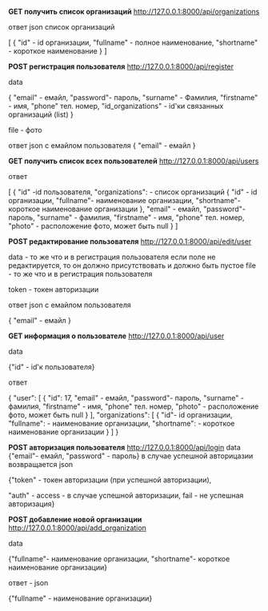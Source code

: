 **GET получить список организаций**
http://127.0.0.1:8000/api/organizations

ответ json
список организаций

[
  {
    "id" - id организации,
    "fullname" - полное наименование,
    "shortname" - короткое наименование
  }
]

**POST регистрация пользователя**
http://127.0.0.1:8000/api/register

data

{
  "email" - емайл,
  "password"- пароль,
  "surname" - Фамилия,
  "firstname" - имя,
  "phone" тел. номер,
  "id_organizations" - id'ки связанных организаций (list)
}

file - фото

ответ json c емайлом пользователя
{
  "email" - емайл
}

**GET получить список всех пользователей**
http://127.0.0.1:8000/api/users

ответ

[
  {
    "id" -id пользователя, 
    "organizations": - список организаций
    {
        "id" - id организации,
        "fullname"- наименование организации,
        "shortname"- короткое наименование организации
    },
    "email" - емайл,
    "password"- пароль,
    "surname" - фамилия,
    "firstname" - имя,
    "phone" тел. номер,
    "photo" - расположение фото, может быть null
  }
]

**POST редактирование пользователя**
http://127.0.0.1:8000/api/edit/user

data - то же что и в регистрация пользователя
если поле не редактируется, то он должно присутствовать и должно быть пустое
file - то же что и в регистрация пользователя

token - токен авторизации

ответ json c емайлом пользователя

{
  "email" - емайл
}

**GET информация о пользователе**
http://127.0.0.1:8000/api/user

data

{"id" - id'к пользователя}

ответ

{
  "user": 
  [
    {
      "id": 17,
      "email" - емайл,
      "password"- пароль,
      "surname" - фамилия,
      "firstname" - имя,
      "phone" тел. номер,
      "photo" - расположение фото, может быть null
    }
  ],
  "organizations":
  [
    {
      "id"- id организации,
      "fullname": - наименование организации,
      "shortname": - короткое наименование организации
    }
  ]
}

**POST авторизация пользователя**
http://127.0.0.1:8000/api/login
data
{"email"- емайл,
"password" - пароль}
в случае успешной авторицазии возвращается json

{"token" - токен авторизации (при успешной авторизации),

"auth" - access - в случае успешной авторизации, fail - не успешная авторизация}

**POST добавление новой организации**
http://127.0.0.1:8000/api/add_organization

data

{"fullname"- наименование организации,
"shortname"- короткое наименование организации}

ответ - json

{"fullname" - наименование организации}